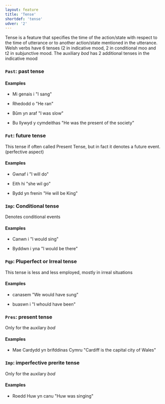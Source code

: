 ```yaml
---
layout: feature
title: 'Tense'
shortdef: 'tense'
udver: '2'
---
```


Tense is a feature that specifies the time of the action/state with respect to the time of utterance or to another action/state mentioned in the utterance. Welsh verbs have 6 tenses (2 in indicative mood, 2 in conditional moo and t2 in subjunctive mood.
The auxiliary _bod_ has 2 additional tenses in the indicative mood

### <a name="Past">`Past`</a>: past tense


#### Examples

* Mi genais i "I sang"
* Rhedodd o "He ran"

* Bûm yn araf "I was slow"
* Bu llywyd y cymdeithas "He was the present of the society"

### <a name="Fut">`Fut`</a>: future tense

This tense if often called Present Tense, but in fact it denotes a future event.
(perfective aspect)

#### Examples
* Gwnaf i "I will do"
* Eith hi "she wil go"

* Bydd yn frenin "He will be King"


### <a name="Imp">`Imp`</a>: Conditional tense

Denotes conditional events

#### Examples

* Canwn i "I would sing"

* Byddwn i yna "I would be there"


### <a name="Pqp">`Pqp`</a>: Pluperfect or Irreal tense

This tense is less and less employed, mostly in irreal situations

#### Examples

* canasem "We would have sung"

* buaswn i "I whould have been"


### <a name="Pres">`Pres`</a>: present tense

Only for the auxilary _bod_

#### Examples

* Mae Cardydd yn brifddinas Cymru "Cardiff is the capital city of Wales"

### <a name="Imp">`Imp`</a>: imperfective prerite tense

Only for the auxilary _bod_

#### Examples

* Roedd Huw yn canu "Huw was singing"





